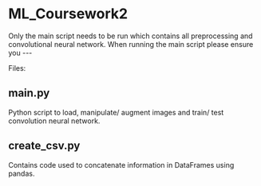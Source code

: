 # ML_Coursework2

Only the main script needs to be run which contains all preprocessing and convolutional neural network. When running the main script please ensure you ---

Files:

main.py
-----------
Python script to load, manipulate/ augment images and train/ test convolution neural network.

create_csv.py
---------------
Contains code used to concatenate information in DataFrames using pandas.
